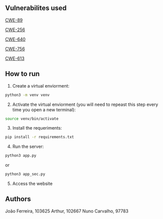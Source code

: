 ## Vulnerabilites used

[CWE-89](https://cwe.mitre.org/data/definitions/89.html)

[CWE-256](https://cwe.mitre.org/data/definitions/256.html)

[CWE-640](https://cwe.mitre.org/data/definitions/640.html)

[CWE-756](https://cwe.mitre.org/data/definitions/756.html)

[CWE-613](https://cwe.mitre.org/data/definitions/613.html)

## How to run
1. Create a virtual enviorment:
```bash
python3 -m venv venv
```

2. Activate the virtual enviorment (you will need to repeast this step every time you open a new terminal):
```bash
source venv/bin/activate
```

3. Install the requeriments:
```bash
pip install -r requirements.txt
```

4. Run the server:
```bash
python3 app.py
```
or 
```bash
python3 app_sec.py
```

5. Access the website

## Authors
João Ferreira, 103625
Arthur, 102667
Nuno Carvalho, 97783
